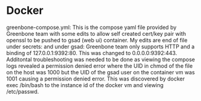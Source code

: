 # Docker

greenbone-compose.yml: This is the compose yaml file provided by Greenbone team with some edits to allow self created cert/key pair with openssl to be pushed to gsad (web ui) container. My edits are end of file under secrets: and under gsad:
Greenbone team only supports HTTP and a binding of 127.0.0.1:9392:80. This was changed to 0.0.0.0:9392:443. Additontal troubleshooting was needed to be done as viewing the compose logs revealed a permission denied error where the UID in chmod of the file on the host was 1000 but the UID of the gsad user on the container vm was 1001 causing a permission denied error. This was discovered by docker exec /bin/bash to the instance id of the docker vm and viewing /etc/passwd. 

